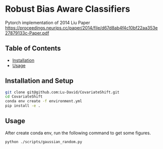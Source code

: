 # Robust Bias Aware Classifiers

Pytorch implementation of 2014 Liu Paper https://proceedings.neurips.cc/paper/2014/file/d67d8ab4f4c10bf22aa353e27879133c-Paper.pdf 

## Table of Contents

- [Installation](#installation)
- [Usage](#usage)

## Installation and Setup

```sh
git clone git@github.com:Lu-David/CovariateShift.git
cd CovariateShift
conda env create -f environment.yml
pip install -e .
```

## Usage
After create conda env, run the following command to get some figures.
```sh
python ./scripts/gaussian_random.py
```
